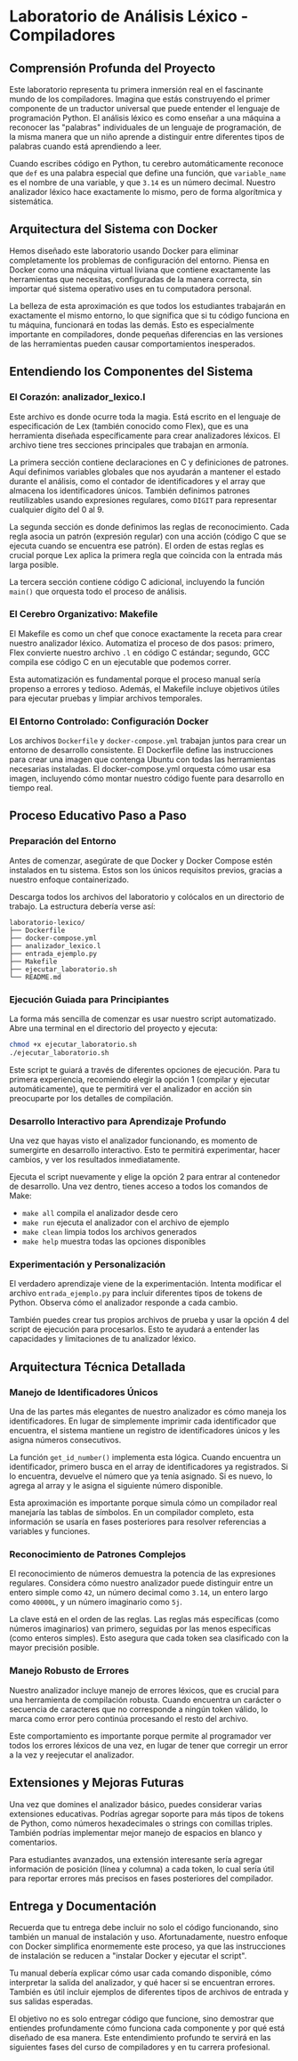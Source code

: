 # Laboratorio de Análisis Léxico - Compiladores

## Comprensión Profunda del Proyecto

Este laboratorio representa tu primera inmersión real en el fascinante mundo de los compiladores. Imagina que estás construyendo el primer componente de un traductor universal que puede entender el lenguaje de programación Python. El análisis léxico es como enseñar a una máquina a reconocer las "palabras" individuales de un lenguaje de programación, de la misma manera que un niño aprende a distinguir entre diferentes tipos de palabras cuando está aprendiendo a leer.

Cuando escribes código en Python, tu cerebro automáticamente reconoce que `def` es una palabra especial que define una función, que `variable_name` es el nombre de una variable, y que `3.14` es un número decimal. Nuestro analizador léxico hace exactamente lo mismo, pero de forma algorítmica y sistemática.

## Arquitectura del Sistema con Docker

Hemos diseñado este laboratorio usando Docker para eliminar completamente los problemas de configuración del entorno. Piensa en Docker como una máquina virtual liviana que contiene exactamente las herramientas que necesitas, configuradas de la manera correcta, sin importar qué sistema operativo uses en tu computadora personal.

La belleza de esta aproximación es que todos los estudiantes trabajarán en exactamente el mismo entorno, lo que significa que si tu código funciona en tu máquina, funcionará en todas las demás. Esto es especialmente importante en compiladores, donde pequeñas diferencias en las versiones de las herramientas pueden causar comportamientos inesperados.

## Entendiendo los Componentes del Sistema

### El Corazón: analizador_lexico.l

Este archivo es donde ocurre toda la magia. Está escrito en el lenguaje de especificación de Lex (también conocido como Flex), que es una herramienta diseñada específicamente para crear analizadores léxicos. El archivo tiene tres secciones principales que trabajan en armonía.

La primera sección contiene declaraciones en C y definiciones de patrones. Aquí definimos variables globales que nos ayudarán a mantener el estado durante el análisis, como el contador de identificadores y el array que almacena los identificadores únicos. También definimos patrones reutilizables usando expresiones regulares, como `DIGIT` para representar cualquier dígito del 0 al 9.

La segunda sección es donde definimos las reglas de reconocimiento. Cada regla asocia un patrón (expresión regular) con una acción (código C que se ejecuta cuando se encuentra ese patrón). El orden de estas reglas es crucial porque Lex aplica la primera regla que coincida con la entrada más larga posible.

La tercera sección contiene código C adicional, incluyendo la función `main()` que orquesta todo el proceso de análisis.

### El Cerebro Organizativo: Makefile

El Makefile es como un chef que conoce exactamente la receta para crear nuestro analizador léxico. Automatiza el proceso de dos pasos: primero, Flex convierte nuestro archivo `.l` en código C estándar; segundo, GCC compila ese código C en un ejecutable que podemos correr.

Esta automatización es fundamental porque el proceso manual sería propenso a errores y tedioso. Además, el Makefile incluye objetivos útiles para ejecutar pruebas y limpiar archivos temporales.

### El Entorno Controlado: Configuración Docker

Los archivos `Dockerfile` y `docker-compose.yml` trabajan juntos para crear un entorno de desarrollo consistente. El Dockerfile define las instrucciones para crear una imagen que contenga Ubuntu con todas las herramientas necesarias instaladas. El docker-compose.yml orquesta cómo usar esa imagen, incluyendo cómo montar nuestro código fuente para desarrollo en tiempo real.

## Proceso Educativo Paso a Paso

### Preparación del Entorno

Antes de comenzar, asegúrate de que Docker y Docker Compose estén instalados en tu sistema. Estos son los únicos requisitos previos, gracias a nuestro enfoque containerizado.

Descarga todos los archivos del laboratorio y colócalos en un directorio de trabajo. La estructura debería verse así:

```
laboratorio-lexico/
├── Dockerfile
├── docker-compose.yml
├── analizador_lexico.l
├── entrada_ejemplo.py
├── Makefile
├── ejecutar_laboratorio.sh
└── README.md
```

### Ejecución Guiada para Principiantes

La forma más sencilla de comenzar es usar nuestro script automatizado. Abre una terminal en el directorio del proyecto y ejecuta:

```bash
chmod +x ejecutar_laboratorio.sh
./ejecutar_laboratorio.sh
```

Este script te guiará a través de diferentes opciones de ejecución. Para tu primera experiencia, recomiendo elegir la opción 1 (compilar y ejecutar automáticamente), que te permitirá ver el analizador en acción sin preocuparte por los detalles de compilación.

### Desarrollo Interactivo para Aprendizaje Profundo

Una vez que hayas visto el analizador funcionando, es momento de sumergirte en desarrollo interactivo. Esto te permitirá experimentar, hacer cambios, y ver los resultados inmediatamente.

Ejecuta el script nuevamente y elige la opción 2 para entrar al contenedor de desarrollo. Una vez dentro, tienes acceso a todos los comandos de Make:

- `make all` compila el analizador desde cero
- `make run` ejecuta el analizador con el archivo de ejemplo
- `make clean` limpia todos los archivos generados
- `make help` muestra todas las opciones disponibles

### Experimentación y Personalización

El verdadero aprendizaje viene de la experimentación. Intenta modificar el archivo `entrada_ejemplo.py` para incluir diferentes tipos de tokens de Python. Observa cómo el analizador responde a cada cambio.

También puedes crear tus propios archivos de prueba y usar la opción 4 del script de ejecución para procesarlos. Esto te ayudará a entender las capacidades y limitaciones de tu analizador léxico.

## Arquitectura Técnica Detallada

### Manejo de Identificadores Únicos

Una de las partes más elegantes de nuestro analizador es cómo maneja los identificadores. En lugar de simplemente imprimir cada identificador que encuentra, el sistema mantiene un registro de identificadores únicos y les asigna números consecutivos.

La función `get_id_number()` implementa esta lógica. Cuando encuentra un identificador, primero busca en el array de identificadores ya registrados. Si lo encuentra, devuelve el número que ya tenía asignado. Si es nuevo, lo agrega al array y le asigna el siguiente número disponible.

Esta aproximación es importante porque simula cómo un compilador real manejaría las tablas de símbolos. En un compilador completo, esta información se usaría en fases posteriores para resolver referencias a variables y funciones.

### Reconocimiento de Patrones Complejos

El reconocimiento de números demuestra la potencia de las expresiones regulares. Considera cómo nuestro analizador puede distinguir entre un entero simple como `42`, un número decimal como `3.14`, un entero largo como `40000L`, y un número imaginario como `5j`.

La clave está en el orden de las reglas. Las reglas más específicas (como números imaginarios) van primero, seguidas por las menos específicas (como enteros simples). Esto asegura que cada token sea clasificado con la mayor precisión posible.

### Manejo Robusto de Errores

Nuestro analizador incluye manejo de errores léxicos, que es crucial para una herramienta de compilación robusta. Cuando encuentra un carácter o secuencia de caracteres que no corresponde a ningún token válido, lo marca como error pero continúa procesando el resto del archivo.

Este comportamiento es importante porque permite al programador ver todos los errores léxicos de una vez, en lugar de tener que corregir un error a la vez y reejecutar el analizador.

## Extensiones y Mejoras Futuras

Una vez que domines el analizador básico, puedes considerar varias extensiones educativas. Podrías agregar soporte para más tipos de tokens de Python, como números hexadecimales o strings con comillas triples. También podrías implementar mejor manejo de espacios en blanco y comentarios.

Para estudiantes avanzados, una extensión interesante sería agregar información de posición (línea y columna) a cada token, lo cual sería útil para reportar errores más precisos en fases posteriores del compilador.

## Entrega y Documentación

Recuerda que tu entrega debe incluir no solo el código funcionando, sino también un manual de instalación y uso. Afortunadamente, nuestro enfoque con Docker simplifica enormemente este proceso, ya que las instrucciones de instalación se reducen a "instalar Docker y ejecutar el script".

Tu manual debería explicar cómo usar cada comando disponible, cómo interpretar la salida del analizador, y qué hacer si se encuentran errores. También es útil incluir ejemplos de diferentes tipos de archivos de entrada y sus salidas esperadas.

El objetivo no es solo entregar código que funcione, sino demostrar que entiendes profundamente cómo funciona cada componente y por qué está diseñado de esa manera. Este entendimiento profundo te servirá en las siguientes fases del curso de compiladores y en tu carrera profesional.

